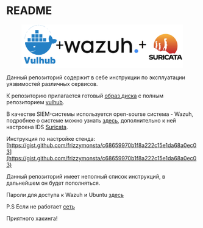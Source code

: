 # README

<figure><img src=".gitbook/assets/readme.png" alt=""><figcaption></figcaption></figure>

Данный репозиторий содержит в себе инструкции по эксплуатации уязвимостей различных сервисов.

К репозиторию прилагается готовый [образ диска](https://disk.yandex.ru/d/iMNWZ4ETrjLUEg) с полным репозиторием [vulhub](https://github.com/vulhub/vulhub?ysclid=lpwf56e544559765125).

В качестве SIEM-системы используется open-sourse система - Wazuh, подробнее о системе можно узнать [здесь](https://wazuh.com), дополнительно к ней настроена IDS  [Suricata](https://suricata.io/).

Инструкция по настройке стенда: [https://gist.github.com/frizzymonsta/c68659970b1f8a222c15e1da68a0ec03](https://gist.github.com/frizzymonsta/c68659970b1f8a222c15e1da68a0ec03)

Данный репозиторий имеет неполный список инструкций, в дальнейшем он будет пополняться.

Пароли для доступа к Wazuh и Ubuntu [здесь](https://github.com/ZHIRspb/project/blob/main/accesses.txt)

P.S Если не работает [сеть](https://github.com/ZHIRspb/project/blob/main/network.txt)

Приятного хакинга!
